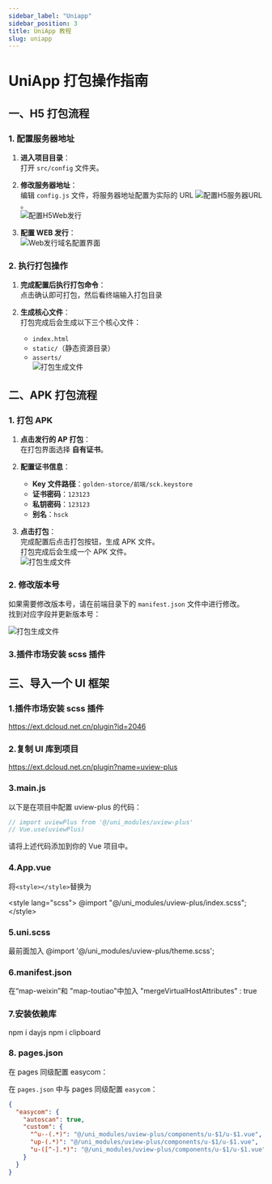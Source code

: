 ```yaml
---
sidebar_label: "Uniapp"
sidebar_position: 3
title: UniApp 教程
slug: uniapp
---
```


# UniApp 打包操作指南

## 一、H5 打包流程

### 1. 配置服务器地址

1. **进入项目目录**：  
   打开 `src/config` 文件夹。

2. **修改服务器地址**：  
   编辑 `config.js` 文件，将服务器地址配置为实际的 URL ![配置H5服务器URL](../../../../src/image/t_image25.png)。  
   ![配置H5Web发行](../../../../src/image/t_image26.png)

3. **配置 WEB 发行**：  
   ![Web发行域名配置界面](../../../../src/image/t_image27.png)

### 2. 执行打包操作

1. **完成配置后执行打包命令**：  
   点击确认即可打包，然后看终端输入打包目录

2. **生成核心文件**：  
   打包完成后会生成以下三个核心文件：
   - `index.html`
   - `static/`（静态资源目录）
   - `asserts/`  
     ![打包生成文件](../../../../src/image/t_image28.png)

## 二、APK 打包流程

### 1. 打包 APK

1. **点击发行的 AP 打包**：  
   在打包界面选择 **自有证书**。

2. **配置证书信息**：

   - **Key 文件路径**：`golden-storce/前端/sck.keystore`
   - **证书密码**：`123123`
   - **私钥密码**：`123123`
   - **别名**：`hsck`

3. **点击打包**：  
   完成配置后点击打包按钮，生成 APK 文件。  
   打包完成后会生成一个 APK 文件。  
   ![打包生成文件](../../../../src/image/t_image29.png)

### 2. 修改版本号

如果需要修改版本号，请在前端目录下的 `manifest.json` 文件中进行修改。  
找到对应字段并更新版本号：

![打包生成文件](../../../../src/image/t_image30.png)

### 3.插件市场安装 scss 插件

## 三、导入一个 UI 框架

### 1.插件市场安装 scss 插件

https://ext.dcloud.net.cn/plugin?id=2046

### 2.复制 UI 库到项目

https://ext.dcloud.net.cn/plugin?name=uview-plus

### 3.main.js

以下是在项目中配置 uview-plus 的代码：

```js
// import uviewPlus from '@/uni_modules/uview-plus'
// Vue.use(uviewPlus)
```

请将上述代码添加到你的 Vue 项目中。

### 4.App.vue

将<code>&lt;style&gt;&lt;/style&gt;</code>替换为

&lt;style lang="scss"&gt;
@import "@/uni_modules/uview-plus/index.scss";
&lt;/style&gt;

### 5.uni.scss

最前面加入
@import '@/uni_modules/uview-plus/theme.scss';

### 6.manifest.json

在“map-weixin”和 "map-toutiao"中加入
"mergeVirtualHostAttributes" : true

### 7.安装依赖库

npm i dayjs
npm i clipboard

### 8. pages.json

在 pages 同级配置 easycom：

在 `pages.json` 中与 pages 同级配置 `easycom`：

```json
{
  "easycom": {
    "autoscan": true,
    "custom": {
      "^u--(.*)": "@/uni_modules/uview-plus/components/u-$1/u-$1.vue",
      "up-(.*)": "@/uni_modules/uview-plus/components/u-$1/u-$1.vue",
      "u-([^-].*)": "@/uni_modules/uview-plus/components/u-$1/u-$1.vue"
    }
  }
}
```
